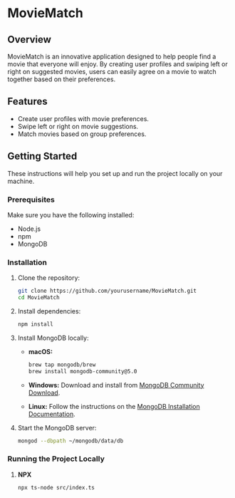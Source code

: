 # MovieMatch

## Overview
MovieMatch is an innovative application designed to help people find a movie that everyone will enjoy. By creating user profiles and swiping left or right on suggested movies, users can easily agree on a movie to watch together based on their preferences.

## Features
- Create user profiles with movie preferences.
- Swipe left or right on movie suggestions.
- Match movies based on group preferences.

## Getting Started

These instructions will help you set up and run the project locally on your machine.

### Prerequisites

Make sure you have the following installed:
- Node.js
- npm
- MongoDB

### Installation

1. Clone the repository:
    ```sh
    git clone https://github.com/yourusername/MovieMatch.git
    cd MovieMatch
    ```

2. Install dependencies:
    ```sh
    npm install
    ```

3. Install MongoDB locally:

    - **macOS:**
        ```sh
        brew tap mongodb/brew
        brew install mongodb-community@5.0
        ```

    - **Windows:**
        Download and install from [MongoDB Community Download](https://www.mongodb.com/try/download/community).

    - **Linux:**
        Follow the instructions on the [MongoDB Installation Documentation](https://docs.mongodb.com/manual/installation/).

4. Start the MongoDB server:
    ```sh
    mongod --dbpath ~/mongodb/data/db
    ```

### Running the Project Locally

1. **NPX**
   ```sh
   npx ts-node src/index.ts

